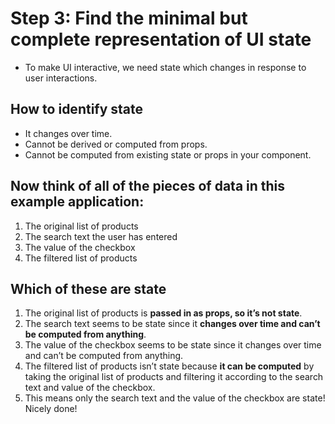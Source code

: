 # Step 3: Find the minimal but complete representation of UI state 

- To make UI interactive, we need state which changes in response to user interactions.

## How to identify state

- It changes over time.
- Cannot be derived or computed from props.
- Cannot be computed from existing state or props in your component.


## Now think of all of the pieces of data in this example application:

1. The original list of products
2. The search text the user has entered
3. The value of the checkbox
4. The filtered list of products


## Which of these are state

1. The original list of products is **passed in as props, so it’s not state**.
2. The search text seems to be state since it **changes over time and can’t be computed from anything**.
3. The value of the checkbox seems to be state since it changes over time and can’t be computed from anything.
4. The filtered list of products isn’t state because **it can be computed** by taking the original list of products and filtering it according to the search text and value of the checkbox.
5. This means only the search text and the value of the checkbox are state! Nicely done!




